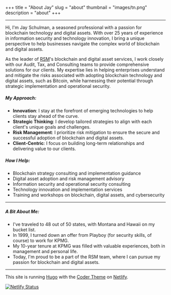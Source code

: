 +++
title = "About Jay"
slug = "about"
thumbnail = "images/tn.png"
description = "about"
+++

---------------------------

Hi, I'm Jay Schulman, a seasoned professional with a passion for blockchain technology and digital assets. With over 25 years of experience in information security and technology innovation, I bring a unique perspective to help businesses navigate the complex world of blockchain and digital assets.

As the leader of [RSM](https://www.rsmus.com/blockchain)'s blockchain and digital asset services, I work closely with our Audit, Tax, and Consulting teams to provide comprehensive solutions for our clients. My expertise lies in helping enterprises understand and mitigate the risks associated with adopting blockchain technology and digital assets, such as Bitcoin, while harnessing their potential through strategic implementation and operational security.

##### My Approach:

* **Innovation**: I stay at the forefront of emerging technologies to help clients stay ahead of the curve.
* **Strategic Thinking**: I develop tailored strategies to align with each client's unique goals and challenges.
* **Risk Management**: I prioritize risk mitigation to ensure the secure and successful adoption of blockchain and digital assets.
* **Client-Centric**: I focus on building long-term relationships and delivering value to our clients.

##### How I Help:

* Blockchain strategy consulting and implementation guidance
* Digital asset adoption and risk management advisory
* Information security and operational security consulting
* Technology innovation and implementation services
* Training and workshops on blockchain, digital assets, and cybersecurity

---------------------------

##### A Bit About Me:

* I've traveled to 48 out of 50 states, with Montana and Hawaii on my bucket list.
* In 1999, I turned down an offer from Playboy (for security skills, of course) to work for KPMG.
* My 10-year tenure at KPMG was filled with valuable experiences, both in management and personal life.
* Today, I'm proud to be a part of the RSM team, where I can pursue my passion for blockchain and digital assets.

---------------------------

This site is running [Hugo](http://gohugo.io) with the [Coder Theme](https://github.com/naro143/hugo-coder-portfolio) on [Netlify](www.netlify.com).

[![Netlify Status](https://api.netlify.com/api/v1/badges/847e0970-3414-4e2e-8f3d-f0dda628d529/deploy-status)](https://app.netlify.com/sites/focused-hawking-dc709d/deploys)
